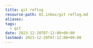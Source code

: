 ```yaml
---
title: git reflog
resource-path: 02.inbox/git reflog.md
aliases:
tags:
  - git
date: 2023-12-20T07:12:00+09:00
lastmod: 2023-12-20T07:12:00+09:00
---
```

